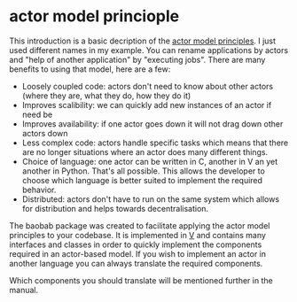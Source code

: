 # actor model princiople

This introduction is a basic decription of the [actor model principles](https://www.oreilly.com/library/view/scala-reactive-programming/9781787288645/8253d31d-ed61-46c3-8c69-9d49d8d8ab07.xhtml). I just used different names in my example. You can rename applications by actors and "help of another application" by "executing jobs". There are many benefits to using that model, here are a few:

* Loosely coupled code: actors don't need to know about other actors (where they are, what they do, how they do it)
* Improves scalibility: we can quickly add new instances of an actor if need be
* Improves availability: if one actor goes down it will not drag down other actors down
* Less complex code: actors handle specific tasks which means that there are no longer situations where an actor does many different things.
* Choice of language: one actor can be written in C, another in V an yet another in Python. That's all possible. This allows the developer to choose which language is better suited to implement the required behavior.
* Distributed: actors don't have to run on the same system which allows for distribution and helps towards decentralisation.

The baobab package was created to facilitate applying the actor model principles to your codebase. It is implemented in [V](https://vlang.io/) and contains many interfaces and classes in order to quickly implement the components required in an actor-based model. If you wish to implement an actor in another language you can always translate the required components. 

Which components you should translate will be mentioned further in the manual.